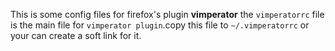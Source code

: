 This is some config files for firefox's plugin **vimperator**
the `vimperatorrc` file is the main file for `vimperator plugin`.copy this file to `~/.vimperatorrc` or your can create a soft link for it.
